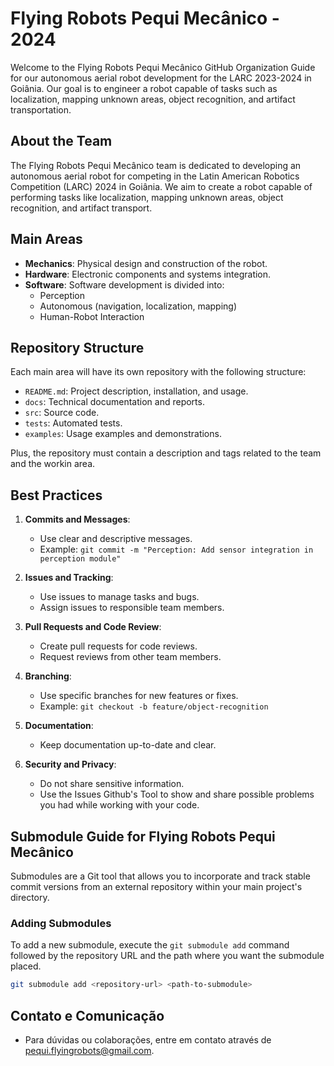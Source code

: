 # Flying Robots Pequi Mecânico - 2024

Welcome to the Flying Robots Pequi Mecânico GitHub Organization Guide for our autonomous aerial robot development for the LARC 2023-2024 in Goiânia. Our goal is to engineer a robot capable of tasks such as localization, mapping unknown areas, object recognition, and artifact transportation.

## About the Team
The Flying Robots Pequi Mecânico team is dedicated to developing an autonomous aerial robot for competing in the Latin American Robotics Competition (LARC) 2024 in Goiânia. We aim to create a robot capable of performing tasks like localization, mapping unknown areas, object recognition, and artifact transport.

## Main Areas
- **Mechanics**: Physical design and construction of the robot.
- **Hardware**: Electronic components and systems integration.
- **Software**: Software development is divided into:
  - Perception
  - Autonomous (navigation, localization, mapping)
  - Human-Robot Interaction

## Repository Structure
Each main area will have its own repository with the following structure:
- `README.md`: Project description, installation, and usage.
- `docs`: Technical documentation and reports.
- `src`: Source code.
- `tests`: Automated tests.
- `examples`: Usage examples and demonstrations.
  
Plus, the repository must contain a description and tags related to the team and the workin area.

## Best Practices
1. **Commits and Messages**:
   - Use clear and descriptive messages.
   - Example: `git commit -m "Perception: Add sensor integration in perception module"`

2. **Issues and Tracking**:
   - Use issues to manage tasks and bugs.
   - Assign issues to responsible team members.

3. **Pull Requests and Code Review**:
   - Create pull requests for code reviews.
   - Request reviews from other team members.

4. **Branching**:
   - Use specific branches for new features or fixes.
   - Example: `git checkout -b feature/object-recognition`

5. **Documentation**:
   - Keep documentation up-to-date and clear.

6. **Security and Privacy**:
   - Do not share sensitive information.
   - Use the Issues Github's Tool to show and share possible problems you had while working with your code.

## Submodule Guide for Flying Robots Pequi Mecânico

Submodules are a Git tool that allows you to incorporate and track stable commit versions from an external repository within your main project's directory.

### Adding Submodules

To add a new submodule, execute the `git submodule add` command followed by the repository URL and the path where you want the submodule placed.

```bash
git submodule add <repository-url> <path-to-submodule>

```

## Contato e Comunicação
- Para dúvidas ou colaborações, entre em contato através de pequi.flyingrobots@gmail.com.

